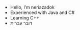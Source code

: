 - Hello, I’m neriazadok
- Experienced with Java and C#
- Learning C++
- דובר עברית

<!---
כל מה שכתוב מחוץ להערה הזאת יופיע בפרופיל

neriazadok/neriazadok is a ✨ special ✨ repository because its `README.md` (this file) appears on your GitHub profile.
You can click the Preview link to take a look at your changes.
--->
